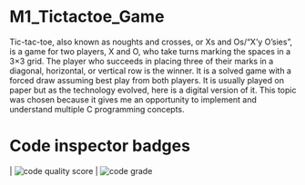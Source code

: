 # M1_Tictactoe_Game
Tic-tac-toe, also known as noughts and crosses, or Xs and Os/“X’y O’sies”, is a game for two players, X and O, who take turns marking the spaces in a 3×3 grid. The player who succeeds in placing three of their marks in a diagonal, horizontal, or vertical row is the winner. It is a solved game with a forced draw assuming best play from both players. It is usually played on paper but as the technology evolved, here is a digital version of it. This topic was chosen because it gives me an opportunity to implement and understand multiple C programming concepts.
# Code inspector badges
| ![code quality score](https://api.codiga.io/project/29985/score/svg) | ![code grade](https://api.codiga.io/project/29985/status/svg)

